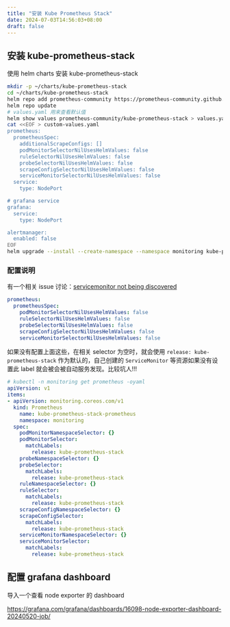```yaml
---
title: "安装 Kube Prometheus Stack"
date: 2024-07-03T14:56:03+08:00
draft: false
---
```


## 安装 kube-prometheus-stack

使用 helm charts 安装 kube-prometheus-stack

```bash
mkdir -p ~/charts/kube-prometheus-stack
cd ~/charts/kube-prometheus-stack
helm repo add prometheus-community https://prometheus-community.github.io/helm-charts
helm repo update
# values.yaml 用来查看默认值
helm show values prometheus-community/kube-prometheus-stack > values.yaml
cat <<EOF > custom-values.yaml
prometheus:
  prometheusSpec:
    additionalScrapeConfigs: []
    podMonitorSelectorNilUsesHelmValues: false
    ruleSelectorNilUsesHelmValues: false
    probeSelectorNilUsesHelmValues: false
    scrapeConfigSelectorNilUsesHelmValues: false
    serviceMonitorSelectorNilUsesHelmValues: false
  service:
    type: NodePort

# grafana service
grafana:
  service:
    type: NodePort

alertmanager:
  enabled: false
EOF
helm upgrade --install --create-namespace --namespace monitoring kube-prometheus-stack prometheus-community/kube-prometheus-stack -f custom-values.yaml
```

### 配置说明

有一个相关 issue 讨论：[servicemonitor not being discovered](https://github.com/prometheus-operator/kube-prometheus/issues/1392)

```yaml
prometheus:
  prometheusSpec:
    podMonitorSelectorNilUsesHelmValues: false
    ruleSelectorNilUsesHelmValues: false
    probeSelectorNilUsesHelmValues: false
    scrapeConfigSelectorNilUsesHelmValues: false
    serviceMonitorSelectorNilUsesHelmValues: false
```

如果没有配置上面这些，在相关 selector 为空时，就会使用 `release: kube-prometheus-stack` 作为默认的，自己创建的 `ServiceMonitor` 等资源如果没有设置此 label 就会被会被自动服务发现。比较坑人!!!

```yaml
# kubectl -n monitoring get prometheus -oyaml
apiVersion: v1
items:
- apiVersion: monitoring.coreos.com/v1
  kind: Prometheus
    name: kube-prometheus-stack-prometheus
    namespace: monitoring
  spec:
    podMonitorNamespaceSelector: {}
    podMonitorSelector:
      matchLabels:
        release: kube-prometheus-stack
    probeNamespaceSelector: {}
    probeSelector:
      matchLabels:
        release: kube-prometheus-stack
    ruleNamespaceSelector: {}
    ruleSelector:
      matchLabels:
        release: kube-prometheus-stack
    scrapeConfigNamespaceSelector: {}
    scrapeConfigSelector:
      matchLabels:
        release: kube-prometheus-stack
    serviceMonitorNamespaceSelector: {}
    serviceMonitorSelector:
      matchLabels:
        release: kube-prometheus-stack
```

## 配置 grafana dashboard

导入一个查看 node exporter 的 dashboard

https://grafana.com/grafana/dashboards/16098-node-exporter-dashboard-20240520-job/

